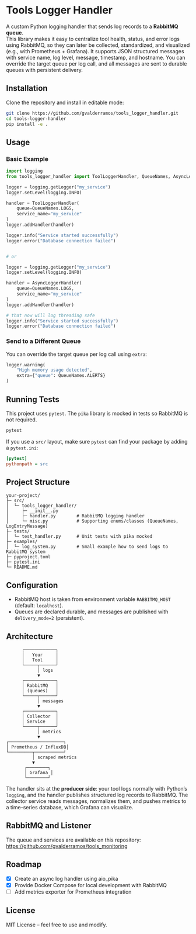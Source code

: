 # Tools Logger Handler

A custom Python logging handler that sends log records to a **RabbitMQ queue**.  
This library makes it easy to centralize tool health, status, and error logs using RabbitMQ, so they can later be collected, standardized, and visualized (e.g., with Prometheus + Grafana). It supports JSON structured messages with service name, log level, message, timestamp, and hostname. You can override the target queue per log call, and all messages are sent to durable queues with persistent delivery.

## Installation

Clone the repository and install in editable mode:

```bash
git clone https://github.com/gvalderramos/tools_logger_handler.git
cd tools-logger-handler
pip install -e .
```

## Usage

### Basic Example

```python
import logging
from tools_logger_handler import ToolLoggerHandler, QueueNames, AsyncLoggerHandler

logger = logging.getLogger("my_service")
logger.setLevel(logging.INFO)

handler = ToolLoggerHandler(
    queue=QueueNames.LOGS,
    service_name="my_service"
)
logger.addHandler(handler)

logger.info("Service started successfully")
logger.error("Database connection failed")


# or

logger = logging.getLogger("my_service")
logger.setLevel(logging.INFO)

handler = AsyncLoggerHandler(
    queue=QueueNames.LOGS,
    service_name="my_service"
)
logger.addHandler(handler)

# that now will log threading safe
logger.info("Service started successfully")
logger.error("Database connection failed")
```

### Send to a Different Queue

You can override the target queue per log call using `extra`:

```python
logger.warning(
    "High memory usage detected",
    extra={"queue": QueueNames.ALERTS}
)
```

## Running Tests

This project uses `pytest`. The `pika` library is mocked in tests so RabbitMQ is not required.

```bash
pytest
```

If you use a `src/` layout, make sure `pytest` can find your package by adding a `pytest.ini`:

```ini
[pytest]
pythonpath = src
```

## Project Structure

```
your-project/
├─ src/
│  └─ tools_logger_handler/
│     ├─ __init__.py
│     ├─ handler.py        # RabbitMQ logging handler
│     └─ misc.py           # Supporting enums/classes (QueueNames, LogEntryMessage)
├─ tests/
│  └─ test_handler.py      # Unit tests with pika mocked
├─ examples/
│  └─ log_system.py        # Small example how to send logs to RabbitMQ system
├─ pyproject.toml
├─ pytest.ini
└─ README.md
```

## Configuration

- RabbitMQ host is taken from environment variable `RABBITMQ_HOST` (default: `localhost`).
- Queues are declared durable, and messages are published with `delivery_mode=2` (persistent).

## Architecture

```
      ┌────────────┐
      │   Your     │
      │   Tool     │
      └─────┬──────┘
            │ logs
            ▼
      ┌────────────┐
      │ RabbitMQ   │
      │ (queues)   │
      └─────┬──────┘
            │ messages
            ▼
      ┌────────────┐
      │ Collector  │
      │ Service    │
      └─────┬──────┘
            │ metrics
            ▼
┌─────────────────────┐
│ Prometheus / InfluxDB│
└─────────┬───────────┘
          │ scraped metrics
          ▼
       ┌────────┐
       │ Grafana │
       └────────┘
```

The handler sits at the **producer side**: your tool logs normally with Python’s `logging`, and the handler publishes structured log records to RabbitMQ. The collector service reads messages, normalizes them, and pushes metrics to a time-series database, which Grafana can visualize.

## RabbitMQ and Listener

The queue and services are available on this repository:
https://github.com/gvalderramos/tools_monitoring

## Roadmap

- [X] Create an async log handler using aio_pika
- [x] Provide Docker Compose for local development with RabbitMQ
- [ ] Add metrics exporter for Prometheus integration

## License

MIT License – feel free to use and modify.

